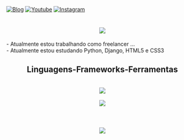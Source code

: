


[![Blog](https://img.shields.io/website?label=jonasfg.com.br&style=for-the-badge&url=https://jonasfg.com.br/)](https://jonasfg.com.br)
[![Youtube](https://img.shields.io/badge/YouTube-FF0000?style=for-the-badge&logo=youtube&logoColor=white)](https://youtube.com/c/sujeitoprogramador)
[![Instagram](https://img.shields.io/badge/Instagram-E4405F?style=for-the-badge&logo=instagram&logoColor=white)](https://instagram.com/eunati.py)

<h1 align="center">
<img src="https://readme-typing-svg.herokuapp.com/?font=Righteous&size=35&center=true&vCenter=true&width=500&height=70&duration=4000&lines=Seja+Bem+Vindo!+👋;Ao+GitHub+do+Jonas+Farias;" />
</h1>

<div  align="Justify" >
- Atualmente estou trabalhando como freelancer ...
  <br>
- Atualmente estou estudando Python, Django, HTML5 e CSS3
</div>

<h2 align="center" > Linguagens-Frameworks-Ferramentas </h2>
<br>
<div align="center" >
  <img src="https://skillicons.dev/icons?i=django,python,html,css,vscode,github,figma,git,typescript" />

</div>

<br>
<div align="center" >
  <picture>
  <source
    srcset="https://github-readme-stats.vercel.app/api?username=JonasFarias93&show_icons=true&theme=calm_pink"
    media="(prefers-color-scheme: dark)"
  />
  
  <img src="https://github-readme-stats.vercel.app/api?username=JonasFarias93-debv&show_icons=true" />
</picture>
</div>
<br>
<h1 align="center">
<img src="https://readme-typing-svg.herokuapp.com/?font=Righteous&size=35&center=true&vCenter=true&width=500&height=70&duration=4000&lines=Obrigado+pela+atenção!;" />
</h1>





